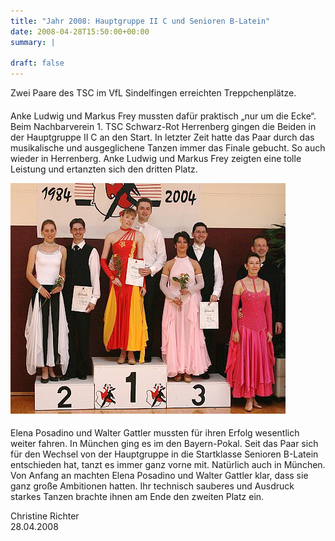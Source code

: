 ```yaml
---
title: "Jahr 2008: Hauptgruppe II C und Senioren B-Latein"
date: 2008-04-28T15:50:00+00:00
summary: |
    
draft: false
---
```


Zwei Paare des TSC im VfL Sindelfingen erreichten Treppchenplätze.

#### 

Anke Ludwig und Markus Frey mussten dafür praktisch „nur um die Ecke“. Beim Nachbarverein 1. TSC Schwarz-Rot Herrenberg gingen die Beiden in der Hauptgruppe II C an den Start. In letzter Zeit hatte das Paar durch das musikalische und ausgeglichene Tanzen immer das Finale gebucht. So auch wieder in Herrenberg. Anke Ludwig und Markus Frey zeigten eine tolle Leistung und ertanzten sich den dritten Platz.

![Anke Ludwig und Markus Frey](080428.jpg)

#### 

Elena Posadino und Walter Gattler mussten für ihren Erfolg wesentlich weiter fahren. In München ging es im den Bayern-Pokal. Seit das Paar sich für den Wechsel von der Hauptgruppe in die Startklasse Senioren B-Latein entschieden hat, tanzt es immer ganz vorne mit. Natürlich auch in München. Von Anfang an machten Elena Posadino und Walter Gattler klar, dass sie ganz große Ambitionen hatten. Ihr technisch sauberes und Ausdruck starkes Tanzen brachte ihnen am Ende den zweiten Platz ein.

Christine Richter  
28.04.2008


